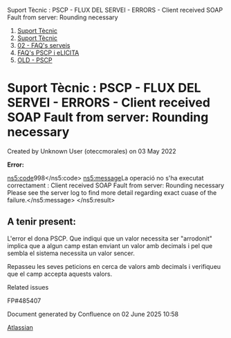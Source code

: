 Suport Tècnic : PSCP - FLUX DEL SERVEI - ERRORS - Client received SOAP Fault from server: Rounding necessary  

1.  [Suport Tècnic](index.html)
2.  [Suport Tècnic](13893782.html)
3.  [02 - FAQ's serveis](26313393.html)
4.  [FAQ's PSCP i eLICITA](28705587.html)
5.  [OLD - PSCP](OLD---PSCP_93356826.html)

Suport Tècnic : PSCP - FLUX DEL SERVEI - ERRORS - Client received SOAP Fault from server: Rounding necessary
============================================================================================================

Created by Unknown User (oteccmorales) on 03 May 2022

**Error:**

<ns5:code>998</ns5:code>
<ns5:message>La operació no s'ha executat correctament : Client received SOAP Fault from server: Rounding necessary Please see the server log to find more detail regarding exact cuase of the failure.</ns5:message>
</ns5:result>

A tenir present:
----------------

L'error el dona PSCP. Que indiqui que un valor necessita ser "arrodonit" implica que a algun camp estan enviant un valor amb decimals i pel que sembla el sistema necessita un valor sencer.

Repasseu les seves peticions en cerca de valors amb decimals i verifiqueu que el camp accepta aquests valors.

  

Related issues

FP#485407

Document generated by Confluence on 02 June 2025 10:58

[Atlassian](http://www.atlassian.com/)